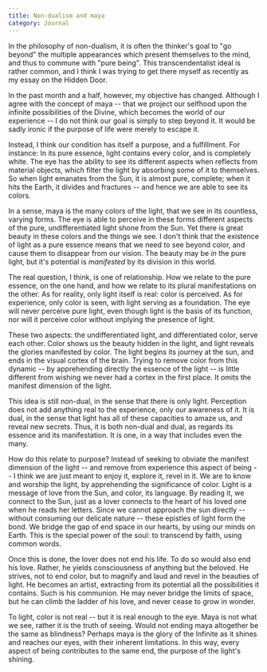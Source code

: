 ```yaml
---
title: Non-dualism and maya
category: Journal
---
```


In the philosophy of non-dualism, it is often the thinker's goal to "go
beyond" the multiple appearances which present themselves to the mind,
and thus to commune with "pure being".  This transcendentalist ideal is
rather common, and I think I was trying to get there myself as recently
as my essay on the Hidden Door.

In the past month and a half, however, my objective has changed.
Although I agree with the concept of maya -- that we project our
selfhood upon the infinite possibilities of the Divine, which becomes
the world of our experience -- I do not think our goal is simply to step
beyond it.  It would be sadly ironic if the purpose of life were merely
to escape it.

Instead, I think our condition has itself a purpose, and a fulfillment.
For instance: In its pure essence, light contains every color, and is
completely white.  The eye has the ability to see its different aspects
when reflects from material objects, which filter the light by absorbing
some of it to themselves.  So when light emanates from the Sun, it is
almost pure, complete; when it hits the Earth, it divides and fractures
-- and hence we are able to see its colors.

In a sense, maya is the many colors of the light, that we see in its
countless, varying forms.  The eye is able to perceive in these forms
different aspects of the pure, undifferentiated light shone from the
Sun.  Yet there is great beauty in these colors and the things we see.
I don't think that the existence of light as a pure essence means that
we need to see beyond color, and cause them to disappear from our
vision.  The beauty may be *in* the pure light, but it's potential is
*manifested* by its division in this world.

The real question, I think, is one of relationship.  How we relate to
the pure essence, on the one hand, and how we relate to its plural
manifestations on the other.  As for reality, only light itself is real:
color is perceived.  As for experience, only color is seen, with light
serving as a foundation.  The eye will never perceive pure light, even
though light is the basis of its function, nor will it perceive color
without implying the presence of light.

These two aspects: the undifferentiated light, and differentiated color,
serve each other.  Color shows us the beauty hidden in the light, and
light reveals the glories manifested by color.  The light begins its
journey at the sun, and ends in the visual cortex of the brain.  Trying
to remove color from this dynamic -- by apprehending directly the
essence of the light -- is little different from wishing we never had a
cortex in the first place.  It omits the manifest dimension of the
light.

This idea is still non-dual, in the sense that there is only light.
Perception does not add anything real to the experience, only our
awareness of it.  It is dual, in the sense that light has all of these
capacities to amaze us, and reveal new secrets.  Thus, it is both
non-dual and dual, as regards its essence and its manifestation.  It is
one, in a way that includes even the many.

How do this relate to purpose?  Instead of seeking to obviate the
manifest dimension of the light -- and remove from experience this
aspect of being -- I think we are just meant to enjoy it, explore it,
revel in it.  We are to know and worship the light, by apprehending the
significance of color.  Light is a message of love from the Sun, and
color, its language.  By reading it, we connect to the Sun, just as a
lover connects to the heart of his loved one when he reads her letters.
Since we cannot approach the sun directly -- without consuming our
delicate nature -- these epistles of light form the bond.  We bridge the
gap of end space in our hearts, by using our minds on Earth.  This is
the special power of the soul: to transcend by faith, using common
words.

Once this is done, the lover does not end his life.  To do so would also
end his love.  Rather, he yields consciousness of anything but the
beloved.  He strives, not to end color, but to magnify and laud and
revel in the beauties of light.  He becomes an artist, extracting from
its potential all the possibilities it contains.  Such is his communion.
He may never bridge the limits of space, but he can climb the ladder of
his love, and never cease to grow in wonder.

To light, color is not real -- but it is real enough to the eye.  Maya
is not what we see, rather it is the truth of seeing.  Would not ending
maya altogether be the same as blindness?  Perhaps maya is the glory of
the Infinite as it shines and reaches our eyes, with their inherent
limitations.  In this way, every aspect of being contributes to the same
end, the purpose of the light's shining.


